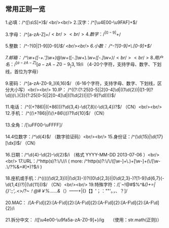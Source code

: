 ## 常用正则一览
1.必填：/^([\s\S]+)$/  <br/><br/>
2.汉字：/^[\u4E00-\u9FAF]+$/  <br/><br/>
3.字母：  /^[a-zA-Z]+$/<br/><br/>
4.数字：  /^[0-9]+$/ <br/><br/>
5.整数： /^-?(0|[1-9][0-9]*)$/ <br/><br/>
6.小数：  /^-?[0-9]+\.[0-9]+$/ <br/><br/>
7.邮箱：  /^\w+([-+.']\w+)*@\w+([-.]\w+)*\.\w+([-.]\w+)*$/  <br/><br/>
8.用户名：  /^[a-zA-Z][a-zA-Z0-9_]{3,19}$/i   （4-20个字符，支持字母、数字、下划线，首位为字母）<br/><br/>
9.密码：  /^[a-zA-Z0-9_]{6,16}$/ （6-16个字符，支持字母、数字、下划线，区分大小写）<br/><br/>
10.IP： /^((?:(?:25[0-5]|2[0-4]\d|((1\d{2})|([1-9]?\d)))\.){3}(?:25[0-5]|2[0-4]\d|((1\d{2})|([1-9]?\d))))$/  <br/><br/>
11.电话：  /^((\+?86)|(\(\+86\)))?\d{3,4}-\d{7,8}(-\d{3,4})?$/   （CN）<br/><br/>
12.手机： /^((\+?86)|(\(\+86\)))?1\d{10}$/   （CN）<br/><br/>
13.全角：/[\uFF00-\uFFFF]/  <br/><br/>
14.4位数字：/^\d{4}$/  （数字验证码）<br/><br/>
15.身份证：/^(\d{15}|\d{17}[\dx])$/ （CN）<br/><br/>
16.日期：/^\d{4}-\d{2}-\d{2}$/i   （格式  YYYY-MM-DD  2013-07-06 ）<br/><br/>
17.URL：/^http(s)?:\/\//i   ( more:   /^http(s)?:\/\/([\w-]+\.)+[\w-]+(\/[\w- .\/?%&=#]*)?$/i )<br/><br/>
18.座机或手机：/^((((\(\d{2,3}\))|(\d{3}\-))?(\(0\d{2,3}\)|0\d{2,3}-)?[1-9]\d{6,7}(\-\d{1,4})?)|(\d{11}))$/  （CN）<br/><br/>
19.特殊字符：/[`~!@#$%^&*()+=|{}':;',.<>/?~！@#￥%……&*（）——+|{}【】'；：""'。，、？]/  <br/><br/>
20.MAC： /[A-F\d]{2}:[A-F\d]{2}:[A-F\d]{2}:[A-F\d]{2}:[A-F\d]{2}:[A-F\d]{2}/i <br/><br/>
21.拆分中文： /([\u4e00-\u9fa5a-zA-Z0-9]+)/ig     （使用：str.math(正则)）
